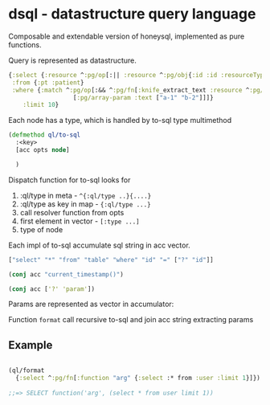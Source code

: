 # dsql - datastructure query language

Composable and extendable version of honeysql, 
implemented as pure functions.

Query is represented as datastructure.

```clj
{:select {:resource ^:pg/op[:|| :resource ^:pg/obj{:id :id :resourceType "Patient"}]}
 :from {:pt :patient}
 :where {:match ^:pg/op[:&& ^:pg/fn[:knife_extract_text :resource ^:pg/jsonb[["match"]]]
                  [:pg/array-param :text ["a-1" "b-2"]]]}
    :limit 10}
```

Each node has a type, which is handled by to-sql type multimethod

```clj
(defmethod ql/to-sql
  :<key>
  [acc opts node]

  )
```

Dispatch function for to-sql looks for 

1. :ql/type in meta - `^{:ql/type ..}{....}`
2. :ql/type as key in map - `{:ql/type ...}`
3. call resolver function from opts
4. first element in vector - `[:type ...]`
5. type of node

Each impl of to-sql accumulate sql string in acc vector.

```clj
["select" "*" "from" "table" "where" "id" "=" ["?" "id"]]

(conj acc "current_timestamp()")

(conj acc ['?' 'param'])
```

Params are represented as vector in accumulator:

Function `format` call recursive to-sql and join acc string extracting params

## Example

```clj

(ql/format
  {:select ^:pg/fn[:function "arg" {:select :* from :user :limit 1}]})
  
;;=> SELECT function('arg', (select * from user limit 1))  

```
